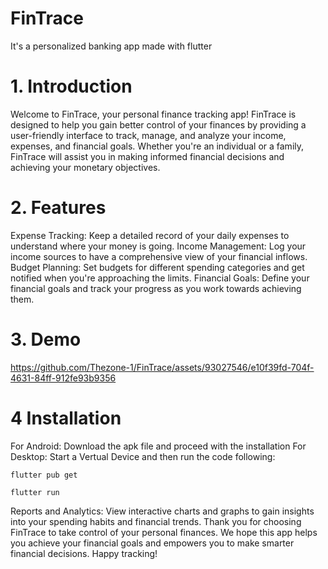 # FinTrace
It's a personalized banking app made with flutter


# 1. Introduction
Welcome to FinTrace, your personal finance tracking app! FinTrace is designed to help you gain better control of your finances by providing a user-friendly interface to track, manage, and analyze your income, expenses, and financial goals. Whether you're an individual or a family, FinTrace will assist you in making informed financial decisions and achieving your monetary objectives.

# 2. Features
Expense Tracking: Keep a detailed record of your daily expenses to understand where your money is going.
Income Management: Log your income sources to have a comprehensive view of your financial inflows.
Budget Planning: Set budgets for different spending categories and get notified when you're approaching the limits.
Financial Goals: Define your financial goals and track your progress as you work towards achieving them.

# 3. Demo



https://github.com/Thezone-1/FinTrace/assets/93027546/e10f39fd-704f-4631-84ff-912fe93b9356

# 4 Installation
For Android: Download the apk file and proceed with the installation
For Desktop: Start a Vertual Device and then run the code following:
    
    flutter pub get 
    
    flutter run 



Reports and Analytics: View interactive charts and graphs to gain insights into your spending habits and financial trends.
Thank you for choosing FinTrace to take control of your personal finances. We hope this app helps you achieve your financial goals and empowers you to make smarter financial decisions. Happy tracking!
